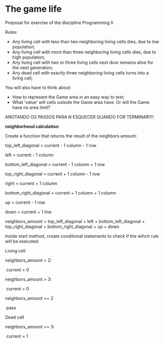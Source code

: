 # The game life

Proposal for exercise of the discipline Programming II



Rules:

* Any living cell with less than two neighboring living cells dies, due to low population;
* Any living cell with more than three neighboring living cells dies, due to high population;
* Any living cell with two or three living cells next door remains alive for the next generation;
* Any dead cell with exactly three neighboring living cells turns into a living cell;

You will also have to think about:

- How to represent the Game area in an easy way to test;
- What 'value' will cells outside the Game area have. Or will the Game have no area limit?





ANOTANDO OS PASSOS PARA N ESQUECER QUANDO FOR TERMINAR!!!!

 

**neighborhood calculation**

Create a function that returns the result of the neighbors amount:



top_left_diagonal = current - 1 column - 1 row

left = current - 1 column

bottom_left_diagonal = current - 1 column + 1 row



top_right_diagonal = current + 1 column - 1 row

right = current + 1 column

bottom_right_diagonal = current + 1 column + 1 column



up = current - 1 row

down = current + 1 line



neighbors_amount = top_left_diagonal + left + bottom_left_diagonal + top_right_diagonal + bottom_right_diagonal + up + down



Inside start method, create conditional statements to check if the wihch rule will be executed:



Living cell 

neighbors_amount < 2:

​	 current = 0

neighbors_amount > 3: 

​	current = 0

neighbors_amount == 2

​	pass



Dead cell

neighbors_amount == 3:

​	current = 1